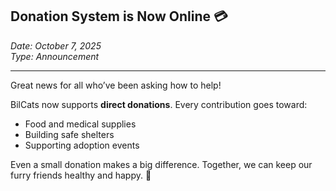 ## Donation System is Now Online 💳

*Date: October 7, 2025*  
*Type: Announcement*

---

Great news for all who’ve been asking how to help!  

BilCats now supports **direct donations**. Every contribution goes toward:  
- Food and medical supplies  
- Building safe shelters  
- Supporting adoption events  

Even a small donation makes a big difference. Together, we can keep our furry friends healthy and happy. 🐾
